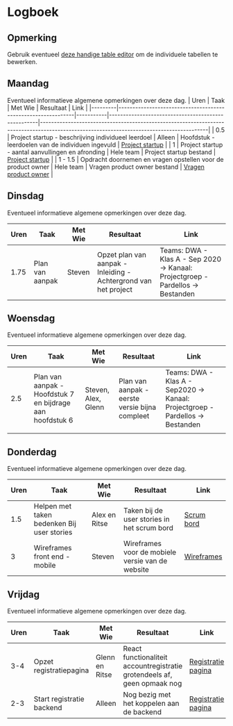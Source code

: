 # Logboek

## Opmerking
Gebruik eventueel [deze handige table editor](https://www.tablesgenerator.com/markdown_tables) om de individuele tabellen te bewerken.

## Maandag
Eventueel informatieve algemene opmerkingen over deze dag.
| Uren    | Taak                                                         | Met Wie   | Resultaat                                          | Link                                                                                                                                     |
|---------|--------------------------------------------------------------|-----------|----------------------------------------------------|------------------------------------------------------------------------------------------------------------------------------------------|
| 0.5     | Project startup -  beschrijving individueel leerdoel         | Alleen    | Hoofdstuk -  leerdoelen van de individuen ingevuld | [Project startup](https://github.com/HANICA-DWA/sep2020-project-pardellos/commit/6583953a522d5e2a85e658341851841894265f85)               |
| 1       | Project startup -  aantal aanvullingen en afronding          | Hele team | Project startup bestand                            | [Project startup](https://github.com/HANICA-DWA/sep2020-project-pardellos/commit/6583953a522d5e2a85e658341851841894265f85)               |
| 1 - 1.5 | Opdracht doornemen en vragen opstellen voor de product owner | Hele team | Vragen product owner  bestand                      | [Vragen product owner](https://github.com/HANICA-DWA/sep2020-project-pardellos/blob/main/Pre-Game/documentatie/vragen_productowner.docx) |

## Dinsdag
Eventueel informatieve algemene opmerkingen over deze dag.

| Uren | Taak            | Met Wie | Resultaat                                                        | Link                                                                            |
|------|-----------------|---------|------------------------------------------------------------------|---------------------------------------------------------------------------------|
| 1.75 | Plan van aanpak | Steven  | Opzet plan van aanpak  - Inleiding - Achtergrond van het project | Teams: DWA - Klas A - Sep 2020 -> Kanaal: Projectgroep - Pardellos -> Bestanden |

## Woensdag
Eventueel informatieve algemene opmerkingen over deze dag.

| Uren | Taak                                                       | Met Wie             | Resultaat                                       | Link                                                                           |
|------|------------------------------------------------------------|---------------------|-------------------------------------------------|--------------------------------------------------------------------------------|
| 2.5  | Plan van aanpak -  Hoofdstuk 7 en bijdrage aan hoofdstuk 6 | Steven, Alex, Glenn | Plan van aanpak -  eerste versie bijna compleet | Teams: DWA - Klas A - Sep2020 -> Kanaal: Projectgroep - Pardellos -> Bestanden |
|      |                                                            |                     |                                                 |                                                                                |

## Donderdag
Eventueel informatieve algemene opmerkingen over deze dag.

| Uren | Taak                                       | Met Wie       | Resultaat                                        | Link                                                                                                                  |
|------|--------------------------------------------|---------------|--------------------------------------------------|-----------------------------------------------------------------------------------------------------------------------|
| 1.5  | Helpen met taken bedenken Bij user stories | Alex en Ritse | Taken bij de user stories in het scrum bord      | [Scrum bord](https://github.com/HANICA-DWA/sep2020-project-pardellos/projects/1)                                      |
| 3    | Wireframes front end - mobile              | Steven        | Wireframes voor de mobiele versie van de website | [Wireframes](https://github.com/HANICA-DWA/sep2020-project-pardellos/commit/8a098a7e1256870eb6b1c0b288e27663ef0b36a3) |


## Vrijdag
Eventueel informatieve algemene opmerkingen over deze dag.

| Uren | Taak                      | Met Wie        | Resultaat                                                                | Link                                                                                                                          |
|------|---------------------------|----------------|--------------------------------------------------------------------------|-------------------------------------------------------------------------------------------------------------------------------|
| 3-4  | Opzet registratiepagina   | Glenn en Ritse | React functionaliteit accountregistratie grotendeels af, geen opmaak nog | [Registratie pagina](https://github.com/HANICA-DWA/sep2020-project-pardellos/commit/bea180df33d3f929237b1bfab3cea047d83c3013) |
| 2-3  | Start registratie backend | Alleen         | Nog bezig met het koppelen aan de backend                                | [Registratie pagina](https://github.com/HANICA-DWA/sep2020-project-pardellos/commit/bea180df33d3f929237b1bfab3cea047d83c3013) |
